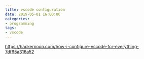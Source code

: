 ```yaml
---
title: vscode configuration
date: 2019-05-01 16:00:00
categories:
- programming
tags:
- vscode
---
```


https://hackernoon.com/how-i-configure-vscode-for-everything-7df65a316a52
